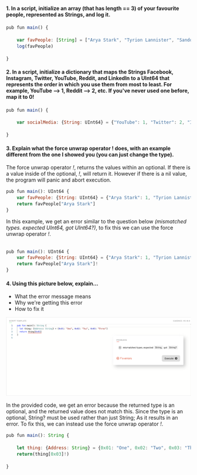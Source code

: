#### 1. In a script, initialize an array (that has length == 3) of your favourite people, represented as Strings, and log it.
```JavaScript
pub fun main() {

    var favPeople: [String] = ["Arya Stark", "Tyrion Lannister", "Sandor Clegane"]
    log(favPeople)

}

```

#### 2. In a script, initialize a dictionary that maps the Strings Facebook, Instagram, Twitter, YouTube, Reddit, and LinkedIn to a UInt64 that represents the order in which you use them from most to least. For example, YouTube --> 1, Reddit --> 2, etc. If you've never used one before, map it to 0!
```JavaScript
pub fun main() {

    var socialMedia: {String: UInt64} = {"YouTube": 1, "Twitter": 2, "Instagram": 3, "Reddit": 4, "LinkedIn": 5, "Facebook": 0}

}
```

#### 3. Explain what the force unwrap operator ! does, with an example different from the one I showed you (you can just change the type).

The force unwrap operator _!_, returns the values within an optional. If there is a value inside of the optional, _!_, will return it. However if there is a nil value, the program will panic and abort execution. 
 
```JavaScript
pub fun main(): UInt64 {
    var favPeople: {String: UInt64} = {"Arya Stark": 1, "Tyrion Lannister": 2, "Sandor Clegane" : 3}
    return favPeople["Arya Stark"]
}

```
In this example, we get an error similar to the question below _(mismatched types. expected UInt64, got UInt64?)_, to fix this we can use the force unwrap operator _!_.

```JavaScript

pub fun main(): UInt64 {
    var favPeople: {String: UInt64} = {"Arya Stark": 1, "Tyrion Lannister": 2, "Sandor Clegane" : 3}
    return favPeople["Arya Stark"]!
}
```

#### 4. Using this picture below, explain...
- What the error message means
- Why we're getting this error
- How to fix it

![wrongcode](/chapter2/images/wrongcode.png)

In the provided code, we get an error because the returned type is an optional, and the returned value does not match this. Since the type is an optional, String? must be used rather than just String; As it results in an error. To fix this, we can instead use the force unwrap operator _!_. 

```JavaScript
pub fun main(): String {

    let thing: {Address: String} = {0x01: "One", 0x02: "Two", 0x03: "Three"}
    return(thing[0x03]!)

}
```

